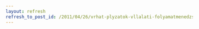 ```yaml
---
layout: refresh
refresh_to_post_id: /2011/04/26/vrhat-plyzatok-vllalati-folyamatmenedzsment-s-e-kereskedelem
---
```

